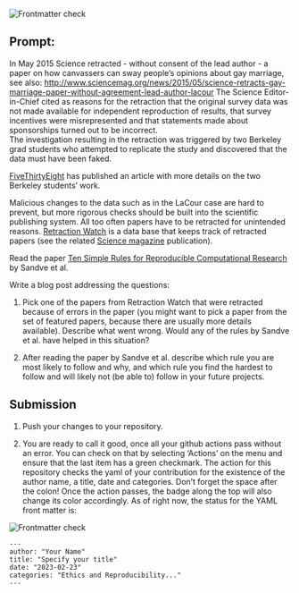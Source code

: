 
![Frontmatter
check](https://github.com/Stat585-at-ISU/blog-5-sudi007/actions/workflows/check-yaml.yaml/badge.svg)

## Prompt:

In May 2015 Science retracted - without consent of the lead author - a
paper on how canvassers can sway people’s opinions about gay marriage,
see also:
<http://www.sciencemag.org/news/2015/05/science-retracts-gay-marriage-paper-without-agreement-lead-author-lacour>
The Science Editor-in-Chief cited as reasons for the retraction that the
original survey data was not made available for independent reproduction
of results, that survey incentives were misrepresented and that
statements made about sponsorships turned out to be incorrect.<br> The
investigation resulting in the retraction was triggered by two Berkeley
grad students who attempted to replicate the study and discovered that
the data must have been faked.

[FiveThirtyEight](https://fivethirtyeight.com/features/how-two-grad-students-uncovered-michael-lacour-fraud-and-a-way-to-change-opinions-on-transgender-rights/)
has published an article with more details on the two Berkeley students’
work.

Malicious changes to the data such as in the LaCour case are hard to
prevent, but more rigorous checks should be built into the scientific
publishing system. All too often papers have to be retracted for
unintended reasons. [Retraction Watch](https://retractionwatch.com/) is
a data base that keeps track of retracted papers (see the related
[Science
magazine](https://www.sciencemag.org/news/2018/10/what-massive-database-retracted-papers-reveals-about-science-publishing-s-death-penalty)
publication).

Read the paper [Ten Simple Rules for Reproducible Computational
Research](https://journals.plos.org/ploscompbiol/article?id=10.1371/journal.pcbi.1003285)
by Sandve et al.

Write a blog post addressing the questions:

1.  Pick one of the papers from Retraction Watch that were retracted
    because of errors in the paper (you might want to pick a paper from
    the set of featured papers, because there are usually more details
    available). Describe what went wrong. Would any of the rules by
    Sandve et al. have helped in this situation?

2.  After reading the paper by Sandve et al. describe which rule you are
    most likely to follow and why, and which rule you find the hardest
    to follow and will likely not (be able to) follow in your future
    projects.

## Submission

1.  Push your changes to your repository.

2.  You are ready to call it good, once all your github actions pass
    without an error. You can check on that by selecting ‘Actions’ on
    the menu and ensure that the last item has a green checkmark. The
    action for this repository checks the yaml of your contribution for
    the existence of the author name, a title, date and categories.
    Don’t forget the space after the colon! Once the action passes, the
    badge along the top will also change its color accordingly. As of
    right now, the status for the YAML front matter is:

![Frontmatter
check](https://github.com/Stat585-at-ISU/blog-5-sudi007/actions/workflows/check-yaml.yaml/badge.svg)

    ---
    author: "Your Name"
    title: "Specify your title"
    date: "2023-02-23"
    categories: "Ethics and Reproducibility..."
    ---
